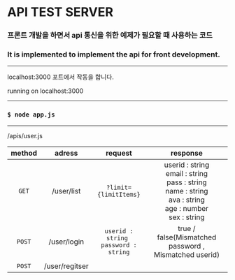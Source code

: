# API TEST SERVER

### 프론트 개발을 하면서 api 통신을 위한 예제가 필요할 때 사용하는 코드
### It is implemented to implement the api for front development.

---
localhost:3000 포트에서 작동을 합니다.

running on localhost:3000

---
### `` $ node app.js ``

---

/apis/user.js

|  method  | adress | request | response |
|   :---:    |:---:| :---: | :---: |
|  `GET`   | /user/list     | `?limit={limitItems}` | userid : string <br/> email : string<br/> pass : string<br/> name : string<br/> ava : string<br/> age : number<br/> sex : string |
|  `POST`  | /user/login    | ``userid : string `` <br/> ``password : string`` | true /<br/> false(Mismatched password , Mismatched userid) |
|  `POST`  | /user/regitser |  | |
